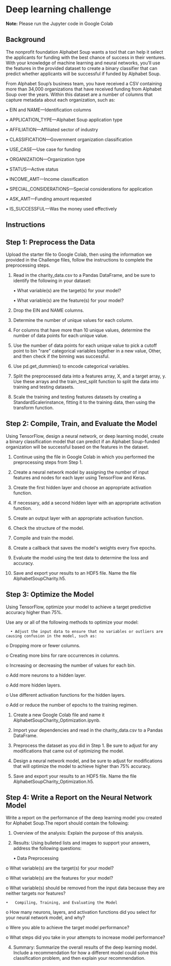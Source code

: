 # Deep learning challenge

**Note:** Please run the Jupyter code in Google Colab

## Background
The nonprofit foundation Alphabet Soup wants a tool that can help it select the applicants for funding with the best chance of success in their ventures. With your knowledge of machine learning and neural networks, you’ll use the features in the provided dataset to create a binary classifier that can predict whether applicants will be successful if funded by Alphabet Soup.

From Alphabet Soup’s business team, you have received a CSV containing more than 34,000 organizations that have received funding from Alphabet Soup over the years. Within this dataset are a number of columns that capture metadata about each organization, such as:

•	EIN and NAME—Identification columns

•	APPLICATION_TYPE—Alphabet Soup application type

•	AFFILIATION—Affiliated sector of industry

•	CLASSIFICATION—Government organization classification

•	USE_CASE—Use case for funding

•	ORGANIZATION—Organization type

•	STATUS—Active status

•	INCOME_AMT—Income classification

•	SPECIAL_CONSIDERATIONS—Special considerations for application

•	ASK_AMT—Funding amount requested

•	IS_SUCCESSFUL—Was the money used effectively

## Instructions

## Step 1: Preprocess the Data


Upload the starter file to Google Colab, then using the information we provided in the Challenge files, follow the instructions to complete the preprocessing steps.

1.	Read in the charity_data.csv to a Pandas DataFrame, and be sure to identify the following in your dataset:

  	•	What variable(s) are the target(s) for your model?

  	•	What variable(s) are the feature(s) for your model?

3.	Drop the EIN and NAME columns.

4.	Determine the number of unique values for each column.

5.	For columns that have more than 10 unique values, determine the number of data points for each unique value.

6.	Use the number of data points for each unique value to pick a cutoff point to bin "rare" categorical variables together in a new value, Other, and then check if the binning was successful.

7.	Use pd.get_dummies() to encode categorical variables.

8.	Split the preprocessed data into a features array, X, and a target array, y. Use these arrays and the train_test_split function to split the data into training and testing datasets.

9.	Scale the training and testing features datasets by creating a StandardScalerinstance, fitting it to the training data, then using the transform function.

## Step 2: Compile, Train, and Evaluate the Model

Using TensorFlow, design a neural network, or deep learning model, create a binary classification model that can predict if an Alphabet Soup-funded organization will be successful based on the features in the dataset.

1.	Continue using the file in Google Colab in which you performed the preprocessing steps from Step 1.

2.	Create a neural network model by assigning the number of input features and nodes for each layer using TensorFlow and Keras.

3.	Create the first hidden layer and choose an appropriate activation function.

4.	If necessary, add a second hidden layer with an appropriate activation function.

5.	Create an output layer with an appropriate activation function.

6.	Check the structure of the model.

7.	Compile and train the model.

8.	Create a callback that saves the model's weights every five epochs.

9.	Evaluate the model using the test data to determine the loss and accuracy.

10.	Save and export your results to an HDF5 file. Name the file AlphabetSoupCharity.h5.

## Step 3: Optimize the Model
Using TensorFlow, optimize your model to achieve a target predictive accuracy higher than 75%.

Use any or all of the following methods to optimize your model:
      
      •	Adjust the input data to ensure that no variables or outliers are causing confusion in the model, such as:
  
  o	Dropping more or fewer columns.
  
  o	Creating more bins for rare occurrences in columns.
  
  o	Increasing or decreasing the number of values for each bin.
  
  o	Add more neurons to a hidden layer.
  
  o	Add more hidden layers.
  
  o	Use different activation functions for the hidden layers.
  
  o	Add or reduce the number of epochs to the training regimen.

1.	Create a new Google Colab file and name it AlphabetSoupCharity_Optimization.ipynb.

2.	Import your dependencies and read in the charity_data.csv to a Pandas DataFrame.

3.	Preprocess the dataset as you did in Step 1. Be sure to adjust for any modifications that came out of optimizing the model.

4.	Design a neural network model, and be sure to adjust for modifications that will optimize the model to achieve higher than 75% accuracy.

5.	Save and export your results to an HDF5 file. Name the file AlphabetSoupCharity_Optimization.h5.

## Step 4: Write a Report on the Neural Network Model

Write a report on the performance of the deep learning model you created for Alphabet Soup.The report should contain the following:

1.	Overview of the analysis: Explain the purpose of this analysis.

2.	Results: Using bulleted lists and images to support your answers, address the following questions:

  	•	Data Preprocessing
  	
  o	What variable(s) are the target(s) for your model?

  o	What variable(s) are the features for your model?

  o	What variable(s) should be removed from the input data because they are neither targets nor features?

    •	Compiling, Training, and Evaluating the Model

  o	How many neurons, layers, and activation functions did you select for your neural network model, and why?

  o	Were you able to achieve the target model performance?

  o	What steps did you take in your attempts to increase model performance?

4.	Summary: Summarize the overall results of the deep learning model. Include a recommendation for how a different model could solve this classification problem, and then explain your recommendation.
